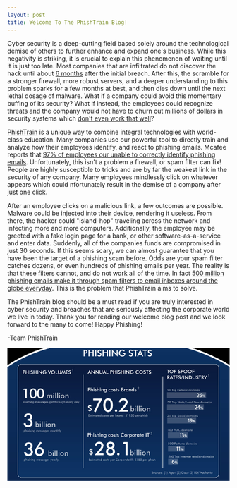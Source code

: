 ```yaml
---
layout: post
title: Welcome To The PhishTrain Blog!
---
```


Cyber security is a deep-cutting field based solely around the technological demise of others to further enhance and expand one's business. While this negativity is striking, it is crucial to explain this phenomenon of waiting until it is just too late. Most companies that are infiltrated do not discover the hack until about [6 months](https://www2.trustwave.com/GSR2015.html?utm_source=redirect&utm_medium=web&utm_campaign=GSR2015) after the initial breach. After this, the scramble for a stronger firewall, more robust servers, and a deeper understanding to this problem sparks for a few months at best, and then dies down until the next lethal dosage of malware. What if a company could avoid this momentary buffing of its security? What if instead, the employees could recognize threats and the company would not have to churn out millions of dollars in security systems which [don't even work that well](https://powermore.dell.com/technology/is-anti-virus-software-obsolete/)?

[PhishTrain](https://phishtrain.com/) is a unique way to combine integral technologies with world-class education. Many companies use our powerful tool to directly train and analyze how their employees identify, and react to phishing emails. Mcafee reports that [97% of employees our unable to correctly identify phishing emails](http://newsroom.mcafee.com/press-release/97-people-globally-unable-correctly-identify-phishing-emails).  Unfortunately, this isn't a problem a firewall, or spam filter can fix! People are highly susceptible to tricks and are by far the weakest link in the security of any company. Many employees mindlessly click on whatever appears which could nfortunately result in the demise of a company after just one click.

After an employee clicks on a malicious link, a few outcomes are possible. Malware could be injected into their device, rendering it useless. From there, the hacker could "island-hop" traveling across the network and infecting more and more computers. Additionally, the employee may be greeted with a fake login page for a bank, or other software-as-a-service and enter data. Suddenly, all of the companies funds are compromised in just 30 seconds. If this seems scary, we can almost guarantee that you have been the target of a phishing scam before. Odds are your spam filter catches dozens, or even hundreds of phishing emails per year.  The reality is that these filters cannot, and do not work all of the time.  In fact  [500 million phishing emails make it through spam filters to email inboxes around the globe everyday](https://blog.digicert.com/dont-get-caught-phishing-scams/).  This is the problem that PhishTrain aims to solve.

The PhishTrain blog should be a must read if you are truly interested in cyber security and breaches that are seriously affecting the corporate world we live in today. Thank you for reading our welcome blog post and we look forward to the many to come! Happy Phishing!

-Team PhishTrain

![Phishing Statistics](/images/phishing_stats_email_deliverability.jpg)
